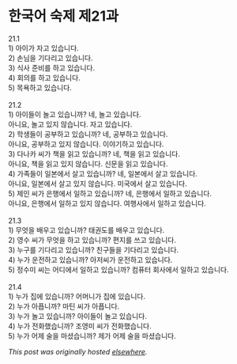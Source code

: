 # 한국어 숙제 제21과

<p>21.1<br>1) 아이가 자고 있습니다.<br>2) 손님을 기다리고 있습니다.<br>3) 식사 준비를 하고 있습니다.<br>4) 회의를 하고 있습니다.<br>5) 목욕하고 있습니다.<br><br>21.2<br>1) 아이들이 놀고 있습니까?  네, 놀고 있습니다.<br>아니요, 놀고 있지 않습니다.  자고 있습니다.<br>2) 학생들이 공부하고 있습니까?  네, 공부하고 있습니다.<br>아니요, 공부하고 있지 않습니다.  이야기하고 있습니다.<br>3) 다나카 씨가 책을 읽고 있습니까?  네, 책을 읽고 있습니다.<br>아니요, 책을 읽고 있지 않습니다.  신문을 읽고 있습니다.<br>4) 가족들이 일본에서 살고 있습니까?  네, 일본에서 살고 있습니다.<br>아니요, 일본에서 살고 있지 않습니다.  미국에서 살고 있습니다.<br>5) 제인 씨가 은행에서 일하고 있습니까?  네, 은행에서 일하고 있습니다.<br>아니요, 은행에서 일하고 있지 않습니다.  여행사에서 일하고 있습니다.<br><br>21.3<br>1) 무엇을 배우고 있습니까?  태권도를 배우고 있습니다.<br>2) 영수 씨가 무엇을 하고 있습니까?  편지를 쓰고 있습니다.<br>3) 누구를 기다리고 있습니까?  친구들을 기다리고 있습니다.<br>4) 누가 운전하고 있습니까?  아저씨가 운전하고 있습니다.<br>5) 정수미 씨는 어디에서 일하고 있습니까?  컴퓨터 회사에서 일하고 있습니다.<br><br>21.4<br>1) 누가 집에 있습니까?  어머니가 집에 있습니다.<br>2) 누가 아픕니까?  마틴 씨가 아픕니다.<br>3) 누가 놀고 있습니까?  아이들이 놀고 있습니다.<br>4) 누가 전화했습니까?  조영미 씨가 전화했습니다.<br>5) 누가 어제 술을 마셨습니까?  제가 어제 술을 마셨습니다.</p>


*This post was originally hosted [elsewhere](http://planspace.blogspot.com/2009/01/21.html).*
